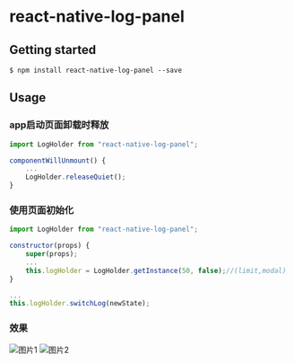 # react-native-log-panel

## Getting started

`$ npm install react-native-log-panel --save`


## Usage
### app启动页面卸载时释放
```javascript
import LogHolder from "react-native-log-panel";

componentWillUnmount() {
    ...
    LogHolder.releaseQuiet();
}
```
### 使用页面初始化
```javascript
import LogHolder from "react-native-log-panel";

constructor(props) {
    super(props);
    ...
    this.logHolder = LogHolder.getInstance(50, false);//(limit,modal)
}

...
this.logHolder.switchLog(newState);
```
### 效果
![图片1](https://upload-images.jianshu.io/upload_images/3596857-098e45297b69c290.gif?imageMogr2/auto-orient/strip%7CimageView2/2/w/300)
![图片2](https://upload-images.jianshu.io/upload_images/3596857-b09041feec10f5ca.gif?imageMogr2/auto-orient/strip%7CimageView2/2/w/300)